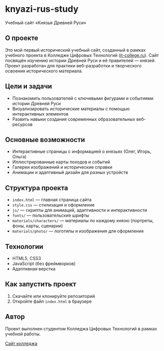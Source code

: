 # knyazi-rus-study

Учебный сайт «Князья Древней Руси»

## О проекте

Это мой первый исторический учебный сайт, созданный в рамках учебного проекта в Колледже Цифровых Технологий ([it-college.ru](https://it-college.ru)). Сайт посвящён изучению истории Древней Руси и её правителей — князей. Проект разработан для практики веб-разработки и творческого освоения исторического материала.

## Цели и задачи
- Познакомить пользователей с ключевыми фигурами и событиями истории Древней Руси
- Визуализировать исторические материалы с помощью интерактивных элементов
- Развить навыки создания современных образовательных веб-ресурсов

## Основные возможности
- Интерактивные страницы с информацией о князьях (Олег, Игорь, Ольга)
- Иллюстрированные карты походов и событий
- Галереи изображений и исторические справки
- Анимации и адаптивный дизайн для разных устройств

## Структура проекта
- `index.html` — главная страница сайта
- `style.css` — стилизация и оформление
- `js/` — скрипты для анимаций, адаптивности и интерактивности
- `fonts/` — пользовательские шрифты
- `materials/characters/` — материалы по каждому князю (портреты, фоны, карты, сценарии)
- `materials/photo/` — логотипы и изображения для оформления

## Технологии
- HTML5, CSS3
- JavaScript (без фреймворков)
- Адаптивная верстка

## Как запустить проект
1. Скачайте или клонируйте репозиторий
2. Откройте файл `index.html` в браузере

## Автор
Проект выполнен студентом Колледжа Цифровых Технологий в рамках учебной работы.

[Сайт колледжа](https://it-college.ru)

